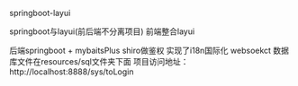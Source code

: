 springboot-layui

springboot与layui(前后端不分离项目)
前端整合layui

后端springboot + mybaitsPlus shiro做鉴权 实现了i18n国际化 websoekct
数据库文件在resources/sql文件夹下面
项目访问地址：http://localhost:8888/sys/toLogin